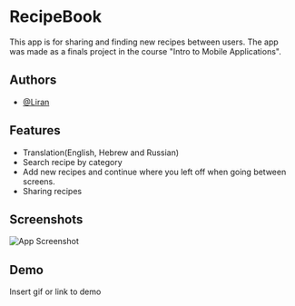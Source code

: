 
# RecipeBook

This app is for sharing and finding new recipes between users.
The app was made as a finals project in the course "Intro to Mobile Applications".
## Authors

- [@Liran](https://www.github.com/Liran-1)


## Features

- Translation(English, Hebrew and Russian)
- Search recipe by category
- Add new recipes and continue where you left off when going between screens.
- Sharing recipes


## Screenshots

![App Screenshot](https://via.placeholder.com/468x300?text=App+Screenshot+Here)


## Demo

Insert gif or link to demo

